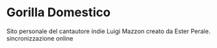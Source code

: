 # Gorilla Domestico

Sito personale del cantautore indie Luigi Mazzon creato da Ester Perale.
sincronizzazione online
